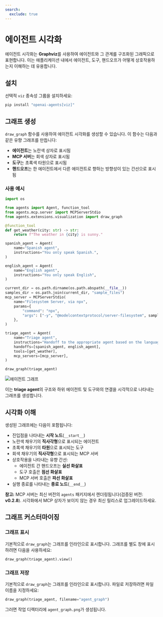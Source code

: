 ```yaml
---
search:
  exclude: true
---
```

# 에이전트 시각화

에이전트 시각화는 **Graphviz**를 사용하여 에이전트와 그 관계를 구조화된 그래픽으로 표현합니다. 이는 애플리케이션 내에서 에이전트, 도구, 핸드오프가 어떻게 상호작용하는지 이해하는 데 유용합니다.

## 설치

선택적 `viz` 종속성 그룹을 설치하세요:

```bash
pip install "openai-agents[viz]"
```

## 그래프 생성

`draw_graph` 함수를 사용하여 에이전트 시각화를 생성할 수 있습니다. 이 함수는 다음과 같은 유향 그래프를 만듭니다:

- **에이전트**는 노란색 상자로 표시됨
- **MCP 서버**는 회색 상자로 표시됨
- **도구**는 초록색 타원으로 표시됨
- **핸드오프**는 한 에이전트에서 다른 에이전트로 향하는 방향성이 있는 간선으로 표시됨

### 사용 예시

```python
import os

from agents import Agent, function_tool
from agents.mcp.server import MCPServerStdio
from agents.extensions.visualization import draw_graph

@function_tool
def get_weather(city: str) -> str:
    return f"The weather in {city} is sunny."

spanish_agent = Agent(
    name="Spanish agent",
    instructions="You only speak Spanish.",
)

english_agent = Agent(
    name="English agent",
    instructions="You only speak English",
)

current_dir = os.path.dirname(os.path.abspath(__file__))
samples_dir = os.path.join(current_dir, "sample_files")
mcp_server = MCPServerStdio(
    name="Filesystem Server, via npx",
    params={
        "command": "npx",
        "args": ["-y", "@modelcontextprotocol/server-filesystem", samples_dir],
    },
)

triage_agent = Agent(
    name="Triage agent",
    instructions="Handoff to the appropriate agent based on the language of the request.",
    handoffs=[spanish_agent, english_agent],
    tools=[get_weather],
    mcp_servers=[mcp_server],
)

draw_graph(triage_agent)
```

![에이전트 그래프](../assets/images/graph.png)

이는 **triage agent**의 구조와 하위 에이전트 및 도구와의 연결을 시각적으로 나타내는 그래프를 생성합니다.


## 시각화 이해

생성된 그래프에는 다음이 포함됩니다:

- 진입점을 나타내는 **시작 노드**(`__start__`)
- 노란색 채우기의 **직사각형**으로 표시되는 에이전트
- 초록색 채우기의 **타원**으로 표시되는 도구
- 회색 채우기의 **직사각형**으로 표시되는 MCP 서버
- 상호작용을 나타내는 유향 간선:
  - 에이전트 간 핸드오프는 **실선 화살표**
  - 도구 호출은 **점선 화살표**
  - MCP 서버 호출은 **파선 화살표**
- 실행 종료를 나타내는 **종료 노드**(`__end__`)

**참고:** MCP 서버는 최신 버전의
`agents` 패키지에서 렌더링됩니다(검증된 버전: **v0.2.8**). 시각화에서 MCP 상자가 보이지 않는 경우 최신 릴리스로 업그레이드하세요.

## 그래프 커스터마이징

### 그래프 표시
기본적으로 `draw_graph`는 그래프를 인라인으로 표시합니다. 그래프를 별도 창에 표시하려면 다음을 사용하세요:

```python
draw_graph(triage_agent).view()
```

### 그래프 저장
기본적으로 `draw_graph`는 그래프를 인라인으로 표시합니다. 파일로 저장하려면 파일 이름을 지정하세요:

```python
draw_graph(triage_agent, filename="agent_graph")
```

그러면 작업 디렉터리에 `agent_graph.png`가 생성됩니다.